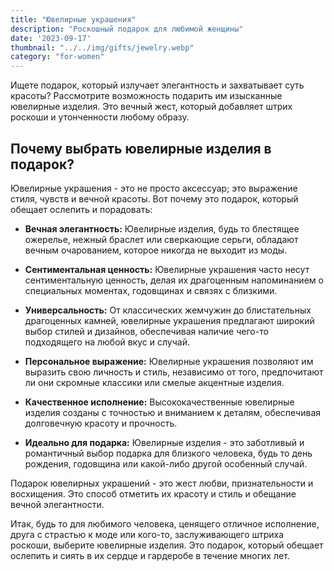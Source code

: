 ```yaml
---
title: "Ювелирные украшения"
description: "Роскошный подарок для любимой женщины"
date: '2023-09-17'
thumbnail: "../../img/gifts/jewelry.webp"
category: "for-women"
---
```

Ищете подарок, который излучает элегантность и захватывает суть красоты? Рассмотрите возможность подарить им изысканные ювелирные изделия. Это вечный жест, который добавляет штрих роскоши и утонченности любому образу.

## Почему выбрать ювелирные изделия в подарок?

Ювелирные украшения - это не просто аксессуар; это выражение стиля, чувств и вечной красоты. Вот почему это подарок, который обещает ослепить и порадовать:

- **Вечная элегантность:** Ювелирные изделия, будь то блестящее ожерелье, нежный браслет или сверкающие серьги, обладают вечным очарованием, которое никогда не выходит из моды.

- **Сентиментальная ценность:** Ювелирные украшения часто несут сентиментальную ценность, делая их драгоценным напоминанием о специальных моментах, годовщинах и связях с близкими.

- **Универсальность:** От классических жемчужин до блистательных драгоценных камней, ювелирные украшения предлагают широкий выбор стилей и дизайнов, обеспечивая наличие чего-то подходящего на любой вкус и случай.

- **Персональное выражение:** Ювелирные украшения позволяют им выразить свою личность и стиль, независимо от того, предпочитают ли они скромные классики или смелые акцентные изделия.

- **Качественное исполнение:** Высококачественные ювелирные изделия созданы с точностью и вниманием к деталям, обеспечивая долговечную красоту и прочность.

- **Идеально для подарка:** Ювелирные изделия - это заботливый и романтичный выбор подарка для близкого человека, будь то день рождения, годовщина или какой-либо другой особенный случай.

Подарок ювелирных украшений - это жест любви, признательности и восхищения. Это способ отметить их красоту и стиль и обещание вечной элегантности.

Итак, будь то для любимого человека, ценящего отличное исполнение, друга с страстью к моде или кого-то, заслуживающего штриха роскоши, выберите ювелирные изделия. Это подарок, который обещает ослепить и сиять в их сердце и гардеробе в течение многих лет.
